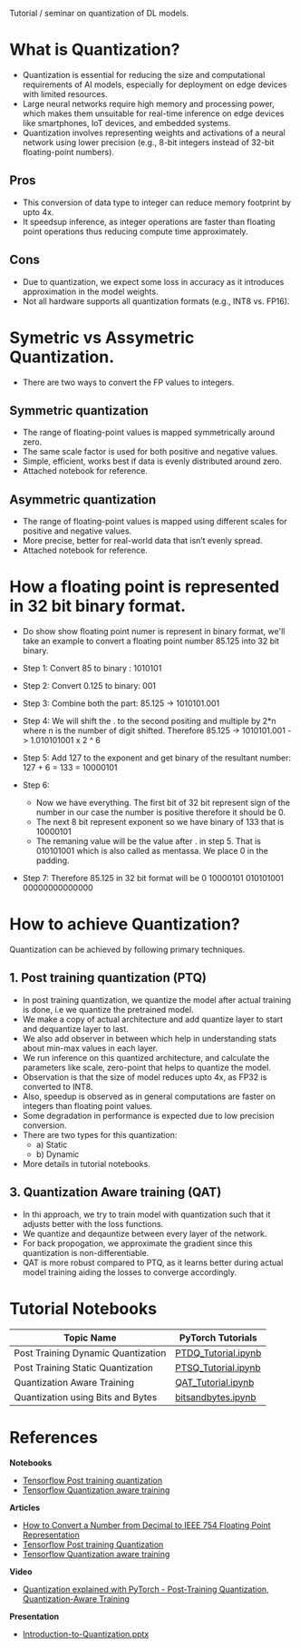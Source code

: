 Tutorial / seminar on quantization of DL models.

# What is Quantization?

- Quantization is essential for reducing the size and computational requirements of AI models, especially for deployment on edge devices with limited resources.
- Large neural networks require high memory and processing power, which makes them unsuitable for real-time inference on edge devices like smartphones, IoT devices, and embedded systems.
- Quantization involves representing weights and activations of a neural network using lower precision (e.g., 8-bit integers instead of 32-bit floating-point numbers).

## Pros
- This conversion of data type to integer can reduce memory footprint by upto 4x.
- It speedsup inference, as integer operations are faster than floating point operations thus reducing compute time approximately.

## Cons
- Due to quantization, we expect some loss in accuracy as it introduces approximation in the model weights.
- Not all hardware supports all quantization formats (e.g., INT8 vs. FP16).


# Symetric vs Assymetric Quantization.
- There are two ways to convert the FP values to integers.


## Symmetric quantization
- The range of floating-point values is mapped symmetrically around zero.
- The same scale factor is used for both positive and negative values.
- Simple, efficient, works best if data is evenly distributed around zero.
- Attached notebook for reference.


## Asymmetric quantization
- The range of floating-point values is mapped using different scales for positive and negative values.
- More precise, better for real-world data that isn’t evenly spread.
- Attached notebook for reference.



# How a floating point is represented in 32 bit binary format.
- Do show show floating point numer is represent in binary format, we'll take an example to convert a floating point number 85.125 into 32 bit binary.

- Step 1: Convert 85 to binary : 1010101
- Step 2: Convert 0.125 to binary: 001
- Step 3: Combine both the part: 85.125 -> 1010101.001
- Step 4: We will shift the . to the second positing and multiple by 2*n where n is the number of digit shifted. Therefore 85.125 -> 1010101.001 -> 1.010101001 x 2 ^ 6
- Step 5: Add 127 to the exponent and get binary of the resultant number: 127 + 6 = 133 = 10000101
- Step 6:
    - Now we have everything. The first bit of 32 bit represent sign of the number in our case the number is positive therefore it should be 0.
    - The next 8 bit represent exponent so we have binary of 133 that is 10000101
    - The remaning value will be the value after . in step 5. That is 010101001 which is also called as mentassa. We place 0 in the padding.
- Step 7: Therefore 85.125 in 32 bit format will be 0 10000101 010101001 00000000000000



# How to achieve Quantization?
Quantization can be achieved by following primary techniques.

## 1. Post training quantization (PTQ)
- In post training quantization, we quantize the model after actual training is done, i.e we quantize the pretrained model.
- We make a copy of actual architecture and add quantize layer to start and dequantize layer to last.
- We also add observer in between which help in understanding stats about min-max values in each layer.
- We run inference on this quantized architecture, and calculate the parameters like scale, zero-point that helps to quantize the model.
- Observation is that the size of model reduces upto 4x, as FP32 is converted to INT8.
- Also, speedup is observed as in general computations are faster on integers than floating point values.
- Some degradation in performance is expected due to low precision conversion.
- There are two types for this quantization:
    - a) Static
    - b) Dynamic
- More details in tutorial notebooks.


## 3. Quantization Aware training (QAT)
- In thi approach, we try to train model with quantization such that it adjusts better with the loss functions.
- We quantize and deqauntize between every layer of the network.
- For back propogation, we approximate the gradient since this quantization is non-differentiable.
- QAT is more robust compared to PTQ, as it learns better during actual model training aiding the losses to converge accordingly.


# Tutorial Notebooks

| Topic Name    | PyTorch Tutorials |
| -------- | ------- |
|Post Training Dynamic Quantization|  [PTDQ_Tutorial.ipynb](tutorials/PTDQ_Tutorial.ipynb) |
|Post Training Static Quantization| [PTSQ_Tutorial.ipynb](tutorials/PTSQ_Tutorial.ipynb) |
|Quantization Aware Training|[QAT_Tutorial.ipynb](tutorials/QAT_Tutorial.ipynb)|
|Quantization using Bits and Bytes|[bitsandbytes.ipynb](tutorials/bitsandbytes.ipynb)|


# References

**Notebooks**
- [Tensorflow Post training quantization](https://colab.research.google.com/drive/16FnHAiGEZREZ_FYU7Zs6eGQ2CBrklwdG)
- [Tensorflow Quantization aware training](https://colab.research.google.com/drive/19bP6iSfaXSJinxNzlBqr6sWCTW0oki4l)

**Articles**
- [How to Convert a Number from Decimal to IEEE 754 Floating Point Representation](https://www.wikihow.com/Convert-a-Number-from-Decimal-to-IEEE-754-Floating-Point-Representation)
- [Tensorflow Post training Quantization](https://ai.google.dev/edge/litert/models/post_training_quantization)
- [Tensorflow Quantization aware training](https://www.tensorflow.org/model_optimization/guide/quantization/training)


**Video**
- [Quantization explained with PyTorch - Post-Training Quantization, Quantization-Aware Training
](https://youtu.be/0VdNflU08yA?si=ITIOJvxSRApH0wzj)

**Presentation**
- [Introduction-to-Quantization.pptx](Introduction-to-Quantization.pptx)
